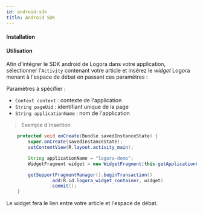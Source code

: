 ```yaml
---
id: android-sdk
title: Android SDK
---
```


#### Installation

#### Utilisation

Afin d'intégrer le SDK android de Logora dans votre application, sélectionner l'`Activity` contenant votre article et insérez le _widget_ Logora menant à l'espace de débat en passant ces paramètres : 

Paramètres à spécifier :
- `Context context` : contexte de l'application
- `String pageUid` : identifiant unique de la page
- `String applicationName` : nom de l'application


> Exemple d'insertion
```java
    protected void onCreate(Bundle savedInstanceState) {
        super.onCreate(savedInstanceState);
        setContentView(R.layout.activity_main);

        String applicationName = "logora-demo";
        WidgetFragment widget = new WidgetFragment(this.getApplicationContext(), "1111111111", applicationName);

        getSupportFragmentManager().beginTransaction()
                .add(R.id.logora_widget_container, widget)
                .commit();
    }
```

Le widget fera le lien entre votre article et l'espace de débat.